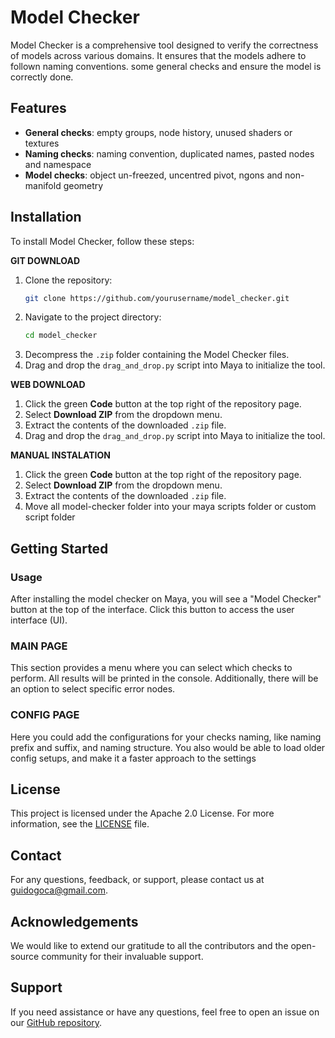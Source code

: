 # Model Checker

Model Checker is a comprehensive tool designed to verify the correctness of models across various domains. It ensures that the models adhere to follown naming conventions. some general checks and ensure the model is correctly done.

## Features
- **General checks**: empty groups, node history, unused shaders or textures
- **Naming checks**: naming convention, duplicated names, pasted nodes and namespace
- **Model checks**: object un-freezed, uncentred pivot, ngons and non-manifold geometry

## Installation
To install Model Checker, follow these steps:

**GIT DOWNLOAD**

1. Clone the repository:
    ```bash
    git clone https://github.com/yourusername/model_checker.git
    ```
2. Navigate to the project directory:
    ```bash
    cd model_checker
    ```
3. Decompress the `.zip` folder containing the Model Checker files.
4. Drag and drop the `drag_and_drop.py` script into Maya to initialize the tool.

**WEB DOWNLOAD**
1. Click the green **Code** button at the top right of the repository page.
2. Select **Download ZIP** from the dropdown menu.
3. Extract the contents of the downloaded `.zip` file.
4. Drag and drop the `drag_and_drop.py` script into Maya to initialize the tool.

**MANUAL INSTALATION**
1. Click the green **Code** button at the top right of the repository page.
2. Select **Download ZIP** from the dropdown menu.
3. Extract the contents of the downloaded `.zip` file.
4. Move all model-checker folder into your maya scripts folder or custom script folder

## Getting Started

### Usage
After installing the model checker on Maya, you will see a "Model Checker" button at the top of the interface. Click this button to access the user interface (UI).
### MAIN PAGE
This section provides a menu where you can select which checks to perform. All results will be printed in the console. Additionally, there will be an option to select specific error nodes.
### CONFIG PAGE
Here you could add the configurations for your checks naming, like naming prefix and suffix, and naming structure. You also would be able to load older config setups, and make it a faster approach to the settings

## License
This project is licensed under the Apache 2.0 License. For more information, see the [LICENSE](LICENSE) file.

## Contact
For any questions, feedback, or support, please contact us at [guidogoca@gmail.com](mailto:guidogoca@gmail.com).

## Acknowledgements
We would like to extend our gratitude to all the contributors and the open-source community for their invaluable support.

## Support
If you need assistance or have any questions, feel free to open an issue on our [GitHub repository](https://github.com/GuiidoGC/model_checker/issues).
